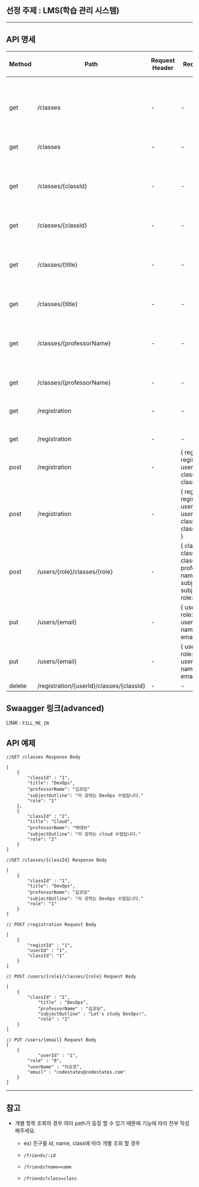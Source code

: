 ## 선정 주제 : LMS(학습 관리 시스템)  
---
## API 명세  
| Method | Path | Request Header | Request Body | Response Status Code | Response Body |  
| --- | --- | --- | --- | --- | --- |
| get | /classes | - | - | 200 ok | { classId: id, title: className, professorName: name, subjectOutline: subjectName, role: roleId } |   
| get | /classes | - | - | 400 bad request | - |  
| get | /classes/{classId} | - | - | 200 ok | { classId: id, title: className, professorName: name, subjectOutline: subjectName, role: roleId } |  
| get | /classes/{classId} | - | - | 400 bad request | - |  
| get | /classes/{title} | - | - | 200 ok | ( classId: id, title: className, professorName: name, subjectOutline: subjectName, role: roleId } |  
| get | /classes/{title} | - | - | 400 bad request | - |  
| get | /classes/{professorName} | - | - | 200 ok | ( classId: id, title: className, professorName: name, subjectOutline: subjectName, role: roleId } |  
| get | /classes/{professorName} | - | - | 400 bad request | - |   
| get | /registration | - | -| 200 ok | { registId: registration.id, userId: users.id, classId: classes.id }
| get | /registration | - | -| 400 bad request | - |
| post | /registration | - | { registId: registration.id, userId: users.id, classId: classes.id } | 201 created | - |   
| post | /registration | - | { registId: registration.id, userId: users.userId, classId: classes.classId } | 400 bad request | - |  
| post | /users/{role}/classes/{role} | - | { classId: classid, title: className, professorName: name, subjectOutline: subjectName, role: roleId} | 201 created |-|  
| put | /users/{email} | - | { userId: id, role: roleid, userName: name, email: emailName } | 201 created | - |   
| put | /users/{email} | - | { userId: id, role: roleid, userName: name, email: emailName } | 400 bad request | - |      
| delete | /registration/{userId}/classes/{classId} | - | - | 200 ok | - |     

## Swaagger 링크(advanced)  
LINK : `FILL_ME_IN`  

## API 예제

```
//GET /classes Response Body

[
	{
		"classId" : "1",
		"title": "DevOps",
		"professorName": "김코딩"
		"subjectOutline": "이 강의는 DevOps 수업입니다."
		"role": "1"
	},
	{
		"classId" : "2",
		"title": "Cloud",
		"professorName": "박데브"
		"subjectOutline": "이 강의는 cloud 수업입니다."
		"role": "2"
	}
]
```
```
//GET /classes/{classId} Response Body

[
	{
		"classId" : "1",
		"title": "DevOps",
		"professorName": "김코딩"
		"subjectOutline": "이 강의는 DevOps 수업입니다."
		"role": "1"
	}
]
```
```
// POST /registration Request Body

[
	{
		"registId" : "1",
		"userId" : "1",
		"classId": "1"
	}
]
```
```
// POST /users/{role}/classes/{role} Request Body

[
	{
		"classId" : "1",
    		"title" : "DevOps",
    		"professorName" : "김코딩",
    		"subjectOutline" : "Let's study DevOps!",
    		"role" : "1"
	}
]
```
```
// PUT /users/{email} Request Body
[
  	{
    		"userId" : "1",
		"role" : "0",
		"userName" : "이오프",
		"email" : "codestates@codestates.com"
	}
]
```
---

## 참고
- 개별 항목 조회의 경우 여러 path가 등장 할 수 있기 때문에 기능에 따라 전부 작성해주세요.
    - ex) 친구를 id, name, class에 따라 개별 조회 할 경우
        
    - `/friends/:id` 
    - `/friends?name=name`
    - `/friends?class=class`
